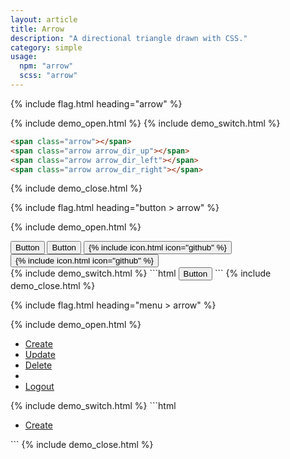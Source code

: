 ```yaml
---
layout: article
title: Arrow
description: "A directional triangle drawn with CSS."
category: simple
usage:
  npm: "arrow"
  scss: "arrow"
---
```


{% include flag.html heading="arrow" %}

{% include demo_open.html %}
<span class="arrow"></span>
<span class="arrow arrow_dir_up"></span>
<span class="arrow arrow_dir_left"></span>
<span class="arrow arrow_dir_right"></span>
{% include demo_switch.html %}
```html
<span class="arrow"></span>
<span class="arrow arrow_dir_up"></span>
<span class="arrow arrow_dir_left"></span>
<span class="arrow arrow_dir_right"></span>
```
{% include demo_close.html %}

{% include flag.html heading="button > arrow" %}

{% include demo_open.html %}
<div class="button-group button-group_wrap">
  <button class="button button_color_primary">
    <span>Button</span>
    <span class="arrow"></span>
  </button>
  <button class="button button_outline_dark">
    <span class="arrow arrow_up"></span>
    <span>Button</span>
  </button>
  <button class="button button_color_primary">
    {% include icon.html icon="github" %}
    <span class="arrow arrow_right"></span>
  </button>
  <button class="button button_outline_dark">
    <span class="arrow arrow_left"></span>
    {% include icon.html icon="github" %}
  </button>
</div>
{% include demo_switch.html %}
```html
<button class="button">
  <span>Button</span>
  <span class="arrow"></span>
</button>
```
{% include demo_close.html %}

{% include flag.html heading="menu > arrow" %}

{% include demo_open.html %}
<div class="scroll-box">
  <ul class="menu menu_wrap">
    <li class="menu__item">
      <a class="menu__link" href="#">
        <span>Create</span>
        <span class="arrow"></span>
      </a>
    </li>
    <li class="menu__item">
      <a class="menu__link is-active" href="#">
        <span class="arrow arrow_up"></span>
        <span>Update</span>
      </a>
    </li>
    <li class="menu__item">
      <a class="menu__link is-disabled" href="#">
        <span>Delete</span>
        <span class="arrow arrow_right"></span>
      </a>
    </li>
    <li class="menu__sep"></li>
    <li class="menu__item">
      <a class="menu__link" href="#">
        <span class="arrow arrow_left"></span>
        <span>Logout</span>
      </a>
    </li>
  </ul>
</div>
{% include demo_switch.html %}
```html
<ul class="menu">
  <li class="menu__item">
    <a class="menu__link" href="#">
      <span>Create</span>
      <span class="arrow"></span>
    </a>
  </li>
</ul>
```
{% include demo_close.html %}
